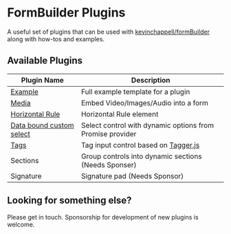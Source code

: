 # FormBuilder Plugins
A useful set of plugins that can be used with [kevinchappell/formBuilder](https://github.com/kevinchappell/formBuilder) along with how-tos and examples.

## Available Plugins

| Plugin Name                                                     | Description                                               |
|-----------------------------------------------------------------|-----------------------------------------------------------|
| [Example](plugins/example.js)                                   | Full example template for a plugin                        |
| [Media](https://github.com/lucasnetau/formBuilder-plugin-media) | Embed Video/Images/Audio into a form                      |
| [Horizontal Rule](docs/hr.md)                                   | Horizontal Rule element                                   |
| [Data bound custom select](docs/customSelect.md)                | Select control with dynamic options from Promise provider |
| [Tags](plugins/tagger.js)                                       | Tag input control based on [Tagger.js](https://github.com/jcubic/tagger)                  |
| Sections                                                        | Group controls into dynamic sections (Needs Sponser)      |
| Signature                                                       | Signature pad (Needs Sponsor)                             |

## Looking for something else?

Please get in touch. Sponsorship for development of new plugins is welcome.